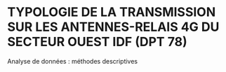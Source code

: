 # TYPOLOGIE DE LA TRANSMISSION SUR LES ANTENNES-RELAIS 4G DU SECTEUR OUEST IDF (DPT 78)

Analyse de données : méthodes descriptives
